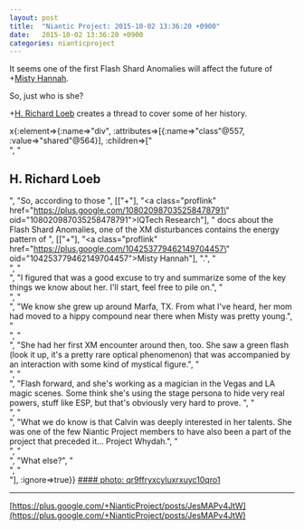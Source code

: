 ```yaml
---
layout: post
title:  "Niantic Project: 2015-10-02 13:36:20 +0900"
date:   2015-10-02 13:36:20 +0900
categories: nianticproject
---
```

It seems one of the first Flash Shard Anomalies will affect the future of +[Misty Hannah](https://plus.google.com/104253779462149704457 "").

So, just who is she?

+[H. Richard Loeb](https://plus.google.com/117506125229608138804 "") creates a thread to cover some of her history.

x{:element=>{:name=>"div", :attributes=>[{:name=>"class"@557, :value=>"shared"@564}], :children=>["<br />", "<h2>H. Richard Loeb</h2>", "So, according to those ", [["+"], "<a class=\"proflink\" href=\"https://plus.google.com/108020987035258478791\" oid=\"108020987035258478791\">IQTech Research</a>"], " docs about the Flash Shard Anomalies, one of the XM disturbances contains the energy pattern of ", [["+"], "<a class=\"proflink\" href=\"https://plus.google.com/104253779462149704457\" oid=\"104253779462149704457\">Misty Hannah</a>"], ".", "<br />", "<br />", "I figured that was a good excuse to try and summarize some of the key things we know about her. I'll start, feel free to pile on.", "<br />", "<br />", "We know she grew up around Marfa, TX. From what I've heard, her mom had moved to a hippy compound near there when Misty was pretty young.", "<br />", "<br />", "She had her first XM encounter around then, too. She saw a green flash (look it up, it's a pretty rare optical phenomenon) that was accompanied by an interaction with some kind of mystical figure.", "<br />", "<br />", "Flash forward, and she's working as a magician in the Vegas and LA magic scenes. Some think she's using the stage persona to hide very real powers, stuff like ESP, but that's obviously very hard to prove. ", "<br />", "<br />", "What we do know is that Calvin was deeply interested in her talents. She was one of the few Niantic Project members to have also been a part of the project that preceded it... Project Whydah.", "<br />", "<br />", "What else?", "<br />", "<br />"], :ignore=>true}}
[#### photo: qr9ffryxcyluxrxuyc10qro1](https://lh3.googleusercontent.com/-IXFoJboUadQ/Vg4GDHah09I/AAAAAAAABfQ/GuQZBwFl3t8/w800-h800/Misty.jpg "")
- - -
[https://plus.google.com/+NianticProject/posts/JesMAPv4JtW](https://plus.google.com/+NianticProject/posts/JesMAPv4JtW)
